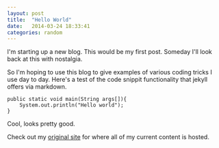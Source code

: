 ```yaml
---
layout: post
title:  "Hello World"
date:   2014-03-24 18:33:41
categories: random
---
```


I'm starting up a new blog. This would be my first post. Someday I'll look back at this with nostalgia.

So I'm hoping to use this blog to give examples of various coding tricks I use day to day. Here's a test of the code snippit functionality that jekyll offers via markdown.

	public static void main(String args[]){
		System.out.println("Hello world");
	}

Cool, looks pretty good.

Check out my [original site][ryantabora] for where all of my current content is hosted.

[ryantabora]: http://ryantabora.com
